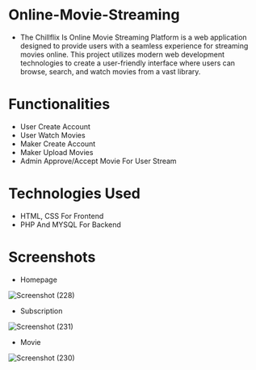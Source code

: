 # Online-Movie-Streaming
- The Chillflix Is Online Movie Streaming Platform is a web application designed to provide users with a seamless experience for streaming movies online. This project utilizes modern web development technologies to create a user-friendly interface where users can browse, search, and watch movies from a vast library.

# Functionalities
- User Create Account
- User Watch Movies 
- Maker Create Account
- Maker Upload Movies
- Admin Approve/Accept Movie For User Stream

# Technologies Used
- HTML, CSS For Frontend
- PHP And MYSQL For Backend

# Screenshots
- Homepage
  
![Screenshot (228)](https://github.com/darpanrana/Online-Movie-Streaming/assets/123465900/547ba8c5-5079-4865-b7ab-b9707d14472b)

- Subscription
  
![Screenshot (231)](https://github.com/darpanrana/Online-Movie-Streaming/assets/123465900/d221681f-ed21-479a-9932-973f973e1fa5)

- Movie
  
![Screenshot (230)](https://github.com/darpanrana/Online-Movie-Streaming/assets/123465900/849bf780-ea96-416e-b0ab-b1e00ecd45bf)

